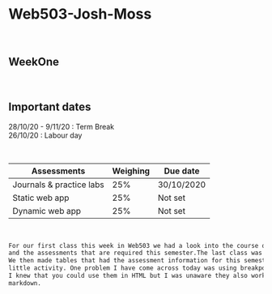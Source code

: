 # Web503-Josh-Moss

<br />

## WeekOne 

<br />

## Important dates 

28/10/20 - 9/11/20 : Term Break <br />
26/10/20 : Labour day

<br />

Assessments | Weighing | Due date
----------- | -------- | ---------
Journals & practice labs | 25% | 30/10/2020
Static web app | 25% | Not set
Dynamic web app | 25% | Not set

<br />

```markdown
For our first class this week in Web503 we had a look into the course outline 
and the assessments that are required this semester.The last class was similar. 
We then made tables that had the assessment information for this semester as a 
little activity. One problem I have come across today was using breakpoints. 
I knew that you could use them in HTML but I was unaware they also worked in
markdown. 
```
